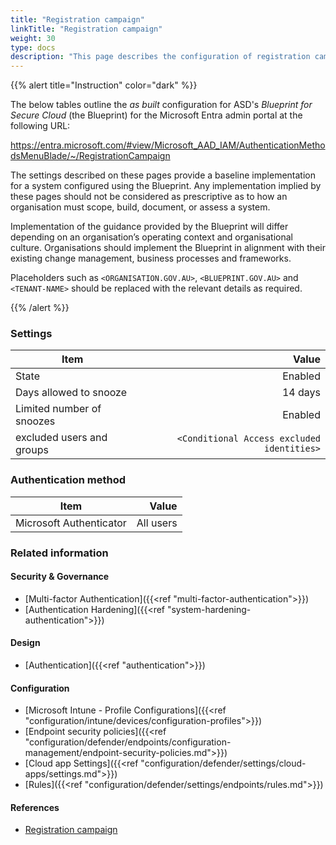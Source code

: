 ```yaml
---
title: "Registration campaign"
linkTitle: "Registration campaign"
weight: 30
type: docs
description: "This page describes the configuration of registration campaigns within Microsoft Entra ID associated with systems built according to the guidance provided by ASD's Blueprint for Secure Cloud."
---
```


{{% alert title="Instruction" color="dark" %}}

The below tables outline the *as built* configuration for ASD's *Blueprint for Secure Cloud* (the Blueprint) for the Microsoft Entra admin portal at the following URL:

<https://entra.microsoft.com/#view/Microsoft_AAD_IAM/AuthenticationMethodsMenuBlade/~/RegistrationCampaign>

The settings described on these pages provide a baseline implementation for a system configured using the Blueprint. Any implementation implied by these pages should not be considered as prescriptive as to how an organisation must scope, build, document, or assess a system.

Implementation of the guidance provided by the Blueprint will differ depending on an organisation’s operating context and organisational culture. Organisations should implement the Blueprint in alignment with their existing change management, business processes and frameworks.

Placeholders such as `<ORGANISATION.GOV.AU>`, `<BLUEPRINT.GOV.AU>` and `<TENANT-NAME>` should be replaced with the relevant details as required.

{{% /alert %}}

### Settings

| Item                      |                                    Value |
| ------------------------- | ---------------------------------------: |
| State                     |                                  Enabled |
| Days allowed to snooze    |                                  14 days |
| Limited number of snoozes |                                  Enabled |
| excluded users and groups | `<Conditional Access excluded identities>` |

### Authentication method

| Item                    |     Value |
| ----------------------- | --------: |
| Microsoft Authenticator | All users |

### Related information

#### Security & Governance

* [Multi-factor Authentication]({{<ref "multi-factor-authentication">}})
* [Authentication Hardening]({{<ref "system-hardening-authentication">}})

#### Design

* [Authentication]({{<ref "authentication">}})

#### Configuration

* [Microsoft Intune - Profile Configurations]({{<ref "configuration/intune/devices/configuration-profiles">}})
* [Endpoint security policies]({{<ref "configuration/defender/endpoints/configuration-management/endpoint-security-policies.md">}})
* [Cloud app Settings]({{<ref "configuration/defender/settings/cloud-apps/settings.md">}})
* [Rules]({{<ref "configuration/defender/settings/endpoints/rules.md">}})

#### References

* [Registration campaign](https://learn.microsoft.com/entra/identity/authentication/how-to-mfa-registration-campaign)
